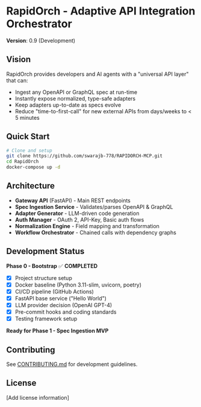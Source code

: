 # RapidOrch - Adaptive API Integration Orchestrator

**Version**: 0.9 (Development)

## Vision

RapidOrch provides developers and AI agents with a "universal API layer" that can:
- Ingest any OpenAPI or GraphQL spec at run-time
- Instantly expose normalized, type-safe adapters  
- Keep adapters up-to-date as specs evolve
- Reduce "time-to-first-call" for new external APIs from days/weeks to < 5 minutes

## Quick Start

```bash
# Clone and setup
git clone https://github.com/swarajb-778/RAPIDORCH-MCP.git
cd RapidOrch
docker-compose up -d
```

## Architecture

- **Gateway API** (FastAPI) - Main REST endpoints
- **Spec Ingestion Service** - Validates/parses OpenAPI & GraphQL
- **Adapter Generator** - LLM-driven code generation
- **Auth Manager** - OAuth 2, API-Key, Basic auth flows
- **Normalization Engine** - Field mapping and transformation
- **Workflow Orchestrator** - Chained calls with dependency graphs

## Development Status

**Phase 0 - Bootstrap** ✅ **COMPLETED**

- [x] Project structure setup
- [x] Docker baseline (Python 3.11-slim, uvicorn, poetry)
- [x] CI/CD pipeline (GitHub Actions)
- [x] FastAPI base service ("Hello World")
- [x] LLM provider decision (OpenAI GPT-4)
- [x] Pre-commit hooks and coding standards
- [x] Testing framework setup

**Ready for Phase 1 - Spec Ingestion MVP**

## Contributing

See [CONTRIBUTING.md](CONTRIBUTING.md) for development guidelines.

## License

[Add license information]
